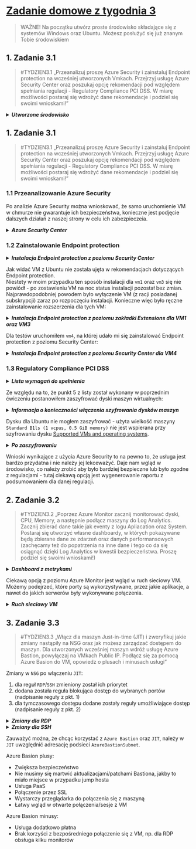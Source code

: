 # [Zadanie domowe z tygodnia 3](https://szkolachmury.pl/az-303-microsoft-azure-architect-technologies/tydzien-3-deploying-resources-with-azure-resource-manager/praca-domowa/)

> WAŻNE! Na początku utwórz proste środowisko składające się z systemów Windows oraz Ubuntu. Możesz posłużyć się już znanym Tobie środowiskiem

## 1. Zadanie 3.1
> #TYDZIEN3.1 „Przeanalizuj proszę Azure Security i zainstaluj Endpoint protection na wcześniej utworzonych Vmkach. Przejrzyj usługę Azure Security Center oraz poszukaj opcję rekomendacji pod względem spełniania regulacji - Regulatory Compliance PCI DSS. W miarę możliwości postaraj się wdrożyć dane rekomendacje i podziel się swoimi wnioskami!”

<details>
  <summary><b><i>Utworzone środowisko</i></b></summary>

![Screen](./img/20210109160110.jpg "Screen")
</details>

## 1. Zadanie 3.1
> #TYDZIEN3.1 „Przeanalizuj proszę Azure Security i zainstaluj Endpoint protection na wcześniej utworzonych Vmkach. Przejrzyj usługę Azure Security Center oraz poszukaj opcję rekomendacji pod względem spełniania regulacji - Regulatory Compliance PCI DSS. W miarę możliwości postaraj się wdrożyć dane rekomendacje i podziel się swoimi wnioskami!”

### 1.1 Przeanalizowanie Azure Security

Po analizie Azure Security można wnioskować, że samo uruchomienie VM w chmurze nie gwarantuje ich bezpieczeństwa, 
konieczne jest podjęcie dalszych działań z naszej strony w celu ich zabezpieczeia.

<details>
  <summary><b><i>Azure Security Center</i></b></summary>

![Screen](./img/20210109155421.jpg "Screen")
![Screen](./img/20210109155332.jpg "Screen")
</details>

### 1.2 Zainstalowanie Endpoint protection

<details>
  <summary><b><i>Instalacja Endpoint protection z poziomu Security Center</i></b></summary>

![Screen](./img/20210109145306.jpg "Screen")
![Screen](./img/20210109145443.jpg "Screen")
</details>

Jak widać VM z Ubuntu nie została ujęta w rekomendacjach dotyczących Endpoint protection.<br>
Niestety w moim przypadku ten sposób instalacji dla `vm1` oraz `vm3` się nie powiódł - po zostawieniu VM na noc status instalacji pozostał bez zmian.
Najprawdopodobniej powodem było wyłączenie VM (z racji posiadanej subskrypcji) zaraz po rozpoczęciu instalacji.
Konieczne więc było ręczne zainstalowanie rozszerzenia dla tych VM:

<details>
  <summary><b><i>Instalacja Endpoint protection z poziomu zakładki Extensions dla VM1 oraz VM3</i></b></summary>

![Screen](./img/20210109145715.jpg "Screen")
![Screen](./img/20210109145720.jpg "Screen")
</details>

Dla testów uruchomiłem `vm4`, na której udało mi się zainstalować Endpoint protection z poziomu Security Center:
<details>
  <summary><b><i>Instalacja Endpoint protection z poziomu Security Center dla VM4</i></b></summary>

![Screen](./img/20210109145555.jpg "Screen")
![Screen](./img/20210109161223.jpg "Screen")
</details>

### 1.3 Regulatory Compliance PCI DSS

<details>
  <summary><b><i>Lista wymagań do spełnienia</i></b></summary>

![Screen](./img/20210109162841.jpg "Screen")
</details>

Ze względu na to, że punkt 5 z listy został wykonany w poprzednim ćwiczeniu postanowiłem zaszyfrować dyski maszyn wirtualnych:

<details>
  <summary><b><i>Informacja o konieczności włączenia szyfrowania dysków maszyn</i></b></summary>

![Screen](./img/20210109171402.jpg "Screen")
![Screen](./img/20210109174258.jpg "Screen")
</details>

Dysku dla Ubuntu nie mogłem zaszyfrować - użyta wielkość maszyny `Standard B1ls (1 vcpus, 0.5 GiB memory)` nie jest wspierana przy szyfrowaniu dysku [Supported VMs and operating systems](https://docs.microsoft.com/en-us/azure/virtual-machines/linux/disk-encryption-overview#supported-vms-and-operating-systems).

<details>
  <summary><b><i>Po zaszyfrowaniu</i></b></summary>

![Screen](./img/20210110153244.jpg "Screen")
![Screen](./img/20210110153533.jpg "Screen")
</details>

Wnioski wynikające z użycia Azure Security to na pewno to, że usługa jest bardzo przydatna i nie należy jej lekceważyć. Daje nam wgląd w środowisko, co należy zrobić aby było bardziej bezpieczne lub było zgodne z regulacjami - tutaj ciekawą opcją jest wygenerowanie raportu z podsumowaniem dla danej regulacji.

## 2. Zadanie 3.2
>#TYDZIEN3.2 „Poprzez Azure Monitor zacznij monitorować dyski, CPU, Memory, a następnie podłącz maszyny do Log Analytics. Zacznij zbierać dane takie jak eventy z logu Apliacation oraz System. Postaraj się utworzyć własne dashboardy, w których pokazywane będą zbierane dane ze zdarzeń oraz danych performansowych (zachęcamy też do popatrzenia na inne dane i tego co da się osiągnąć dzięki Log Analytics w kwestii bezpieczeństwa. Proszę podziel się swoimi wnioskami!)

<details>
  <summary><b><i>Dashboard z metrykami</i></b></summary>

![Screen](./img/20210110184148.jpg "Screen")
</details>

Ciekawą opcją z poziomu Azure Monitor jest wgląd w ruch sieciowy VM. Możemy podejrzeć, które porty są wykorzystywane, przez jakie aplikacje, a nawet do jakich serwerów były wykonywane połączenia.

<details>
  <summary><b><i>Ruch sieciowy VM</i></b></summary>

![Screen](./img/20210110183204.jpg "Screen")
</details>

## 3. Zadanie 3.3
>#TYDZIEN3.3 „Włącz dla maszyn Just-in-time (JIT) i zweryfikuj jakie zmiany nastąpiły na NSG oraz jak możesz zarządzać dostępem do maszyn. Dla utworzonych wcześniej maszyn wdróż usługę Azure Bastion, powyłączaj na VMkach Public IP. Podłącz się za pomocą Azure Basion do VM, opowiedz o plusach i minusach usługi”

Zmiany w `NSG` po włączeniu `JIT`:
1. dla reguł `RDP`/`SSH` zmieniony został ich priorytet 
2. dodana została reguła blokująca dostęp do wybranych portów (nadpisanie reguły z pkt. 1)
3. dla tymczasowego dostępu dodane zostały reguły umożliwiające dostęp (nadpisanie reguły z pkt. 2)

<details>
  <summary><b><i>Zmiany dla RDP</i></b></summary>

![Screen](./img/20210110153012.jpg "Screen")
![Screen](./img/20210110170520.jpg "Screen")
</details>

<details>
  <summary><b><i>Zmiany dla SSH</i></b></summary>

![Screen](./img/20210110153032.jpg "Screen")
![Screen](./img/20210110170523.jpg "Screen")
</details>

Zauważyć można, że chcąc korzystać z `Azure Bastion` oraz `JIT`, należy w `JIT` uwzględnić adresację podsieci `AzureBastionSubnet`.

Azure Basion plusy:
* Zwiększa bezpieczeństwo
* Nie musimy się martwić aktualizacjami/patchami Bastiona, jakby to miało miejsce w przypadku jump hosta
* Usługa PaaS
* Połączenie przez SSL
* Wystarczy przeglądarka do połączenia się z maszyną
* Łatwy wgląd w otwarte połączenia/sesje z VM

Azure Basion minusy:
* Usługa dodatkowo płatna
* Brak korzyści z bezpośredniego połączenie się z VM, np. dla RDP obsługa kilku monitorów
